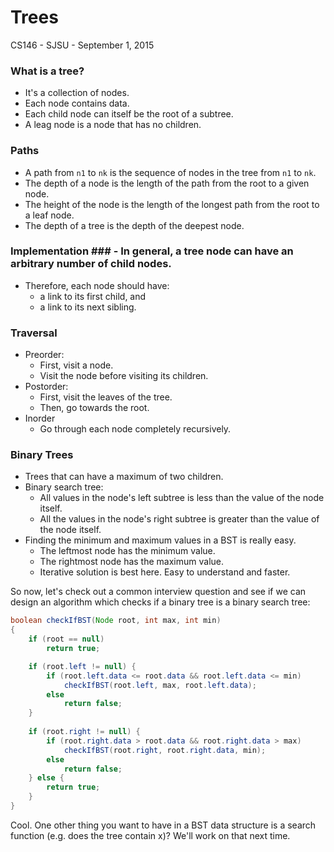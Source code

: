 Trees
==================
CS146 - SJSU - September 1, 2015

### What is a tree? ###
- It's a collection of nodes.
- Each node contains data.
- Each child node can itself be the root of a subtree.
- A leag node is a node that has no children.

### Paths ###
- A path from `n1` to `nk` is the sequence of nodes in the tree from `n1` to `nk`.
- The depth of a node is the length of the path from the root to a given node.
- The height of the node is the length of the longest path from the root to a leaf node.
- The depth of a tree is the depth of the deepest node.

### Implementation ### - In general, a tree node can have an arbitrary number of child nodes.
- Therefore, each node should have:
	- a link to its first child, and
	- a link to its next sibling.

### Traversal ###
- Preorder:
	- First, visit a node.
	- Visit the node before visiting its children.
- Postorder:
	- First, visit the leaves of the tree.
	- Then, go towards the root.
- Inorder
	- Go through each node completely recursively.

### Binary Trees ##
- Trees that can have a maximum of two children.
- Binary search tree:
	- All values in the node's left subtree is less than the value of the node itself.
	- All the values in the node's right subtree is greater than the value of the node itself.
- Finding the minimum and maximum values in a BST is really easy.
	- The leftmost node has the minimum value.
	- The rightmost node has the maximum value.
	- Iterative solution is best here. Easy to understand and faster.

So now, let's check out a common interview question and see if we can design an algorithm which checks if a binary tree is a binary search tree:
```Java
boolean checkIfBST(Node root, int max, int min)
{
	if (root == null)
		return true;

	if (root.left != null) {
		if (root.left.data <= root.data && root.left.data <= min)
			checkIfBST(root.left, max, root.left.data);
		else 
			return false;
	}
	
	if (root.right != null) {
		if (root.right.data > root.data && root.right.data > max)
			checkIfBST(root.right, root.right.data, min);
		else 
			return false;	
	} else {
		return true;
	}
}
``` 
Cool. One other thing you want to have in a BST data structure is a search function (e.g. does the tree contain x)? We'll work on that next time.
